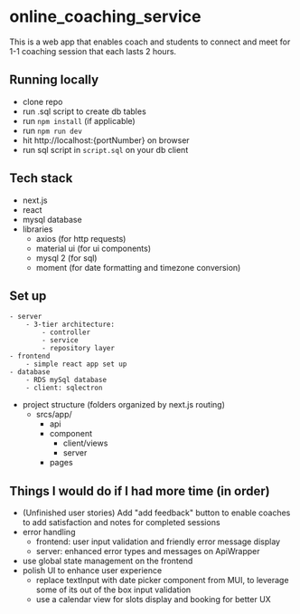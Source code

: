 # online_coaching_service

This is a web app that enables coach and students to connect and meet for 1-1 coaching session that each lasts 2 hours.

## Running locally

- clone repo
- run .sql script to create db tables
- run `npm install` (if applicable)
- run `npm run dev`
- hit http://localhost:{portNumber} on browser
- run sql script in `script.sql` on your db client

## Tech stack

- next.js
- react
- mysql database
- libraries
  - axios (for http requests)
  - material ui (for ui components)
  - mysql 2 (for sql)
  - moment (for date formatting and timezone conversion)

## Set up

    - server
    	- 3-tier architecture:
    		- controller
    		- service
    		- repository layer
    - frontend
    	- simple react app set up
    - database
    	- RDS mySql database
    	- client: sqlectron

- project structure (folders organized by next.js routing)
  - srcs/app/
    - api
    - component
      - client/views
      - server
    - pages

## Things I would do if I had more time (in order)

- (Unfinished user stories) Add "add feedback" button to enable coaches to add satisfaction and notes for completed sessions
- error handling
  - frontend: user input validation and friendly error message display
  - server: enhanced error types and messages on ApiWrapper
- use global state management on the frontend
- polish UI to enhance user experience
  - replace textInput with date picker component from MUI, to leverage some of its out of the box input validation
  - use a calendar view for slots display and booking for better UX
